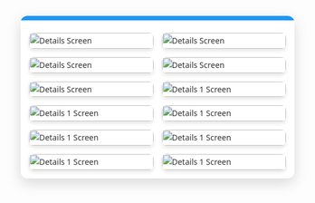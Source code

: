 <div style="font-family: 'Segoe UI', Tahoma, Geneva, Verdana, sans-serif; line-height: 1.7; color: #333; margin: 10px auto; padding: 15px; background-color: #ffffff; border-radius: 12px; box-shadow: rgba(0, 0, 0, 0.15) 0px 8px 24px; max-width: 900px; width: calc(100% - 20px); box-sizing: border-box; overflow: hidden; position: relative;">
<style>
.erp-gallery {
display: grid;
grid-template-columns: repeat(1, 1fr);
gap: 15px;
margin-top: 15px;
}
@media (min-width: 768px) {
.erp-gallery {
grid-template-columns: repeat(2, 1fr);
}
}
</style>
<div style="position: absolute; top: 0; left: 0; width: 100%; height: 8px; background-color: #2196F3; border-top-left-radius: 12px; border-top-right-radius: 12px;"></div>
<div class="erp-gallery">
<img src="/projects/maha-bhatkanti/a1.png" alt="Details Screen" style="border-radius: 8px; box-shadow: 0 4px 6px rgba(0, 0, 0, 0.1); width: 100%; height: auto; display: block; object-fit: cover;" />
<img src="/projects/maha-bhatkanti/a2.png" alt="Details Screen" style="border-radius: 8px; box-shadow: 0 4px 6px rgba(0, 0, 0, 0.1); width: 100%; height: auto; display: block; object-fit: cover;" />
<img src="/projects/maha-bhatkanti/a3.png" alt="Details Screen" style="border-radius: 8px; box-shadow: 0 4px 6px rgba(0, 0, 0, 0.1); width: 100%; height: auto; display: block; object-fit: cover;" />
<img src="/projects/maha-bhatkanti/a4.png" alt="Details Screen" style="border-radius: 8px; box-shadow: 0 4px 6px rgba(0, 0, 0, 0.1); width: 100%; height: auto; display: block; object-fit: cover;" />
<img src="/projects/maha-bhatkanti/details.png" alt="Details Screen" style="border-radius: 8px; box-shadow: 0 4px 6px rgba(0, 0, 0, 0.1); width: 100%; height: auto; display: block; object-fit: cover;" />
<img src="/projects/maha-bhatkanti/d1.png" alt="Details 1 Screen" style="border-radius: 8px; box-shadow: 0 4px 6px rgba(0, 0, 0, 0.1); width: 100%; height: auto; display: block; object-fit: cover;" />
<img src="/projects/maha-bhatkanti/d3.png" alt="Details 1 Screen" style="border-radius: 8px; box-shadow: 0 4px 6px rgba(0, 0, 0, 0.1); width: 100%; height: auto; display: block; object-fit: cover;" />
<img src="/projects/maha-bhatkanti/d2.png" alt="Details 1 Screen" style="border-radius: 8px; box-shadow: 0 4px 6px rgba(0, 0, 0, 0.1); width: 100%; height: auto; display: block; object-fit: cover;" />
<img src="/projects/maha-bhatkanti/d4.png" alt="Details 1 Screen" style="border-radius: 8px; box-shadow: 0 4px 6px rgba(0, 0, 0, 0.1); width: 100%; height: auto; display: block; object-fit: cover;" />
<img src="/projects/maha-bhatkanti/d5.png" alt="Details 1 Screen" style="border-radius: 8px; box-shadow: 0 4px 6px rgba(0, 0, 0, 0.1); width: 100%; height: auto; display: block; object-fit: cover;" />
<img src="/projects/maha-bhatkanti/d6.png" alt="Details 1 Screen" style="border-radius: 8px; box-shadow: 0 4px 6px rgba(0, 0, 0, 0.1); width: 100%; height: auto; display: block; object-fit: cover;" />
<img src="/projects/maha-bhatkanti/d7.png" alt="Details 1 Screen" style="border-radius: 8px; box-shadow: 0 4px 6px rgba(0, 0, 0, 0.1); width: 100%; height: auto; display: block; object-fit: cover;" />
 
</div>
</div>